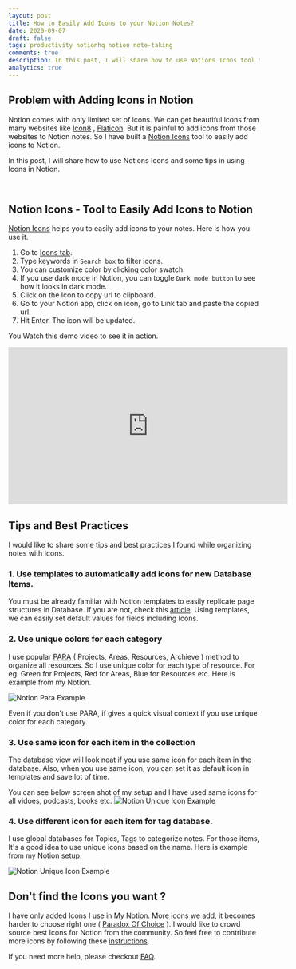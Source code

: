 ```yaml
---
layout: post
title: How to Easily Add Icons to your Notion Notes?
date: 2020-09-07
draft: false
tags: productivity notionhq notion note-taking
comments: true
description: In this post, I will share how to use Notions Icons tool to easily add icons to Notion and some tips in using Icons in Notion.
analytics: true
---
```


## Problem with Adding Icons in Notion

 Notion comes with only limited set of icons. We can get beautiful icons from many websites like [Icon8](https://icons8.com/) , [Flaticon](https://www.flaticon.com/). But it is painful to add icons from those websites to Notion notes. So I have built a [Notion Icons](https://notion.erajasekar.com/) tool to easily add icons to Notion. 

 In this post, I will share how to use Notions Icons and some tips in using Icons in Notion.

 <br>

## Notion Icons - Tool to Easily Add Icons to Notion

[Notion Icons](https://notion.erajasekar.com/) helps you to easily add icons to your notes. Here is how you use it.

1. Go to [Icons tab](https://notion.erajasekar.com/icons).
2. Type keywords in `Search box` to filter icons.
3. You can customize color by clicking color swatch.
4. If you use dark mode in Notion, you can toggle `Dark mode button` to see how it looks in dark mode.
5. Click on the Icon to copy url to clipboard.
6. Go to your Notion app, click on icon, go to Link tab and paste the copied url.
7. Hit Enter. The icon will be updated.

You Watch this demo video to see it in action.

<iframe width="560" height="315" src="https://www.youtube.com/embed/otaWCicokTc" frameborder="0" allow="accelerometer; autoplay; encrypted-media; gyroscope; picture-in-picture" allowfullscreen></iframe>

## Tips and Best Practices

I would like to share some tips and best practices I found while organizing notes with Icons. 

### 1. Use templates to automatically add icons for new Database Items.

You must be already familiar with Notion templates to easily replicate page structures in Database. If you are not, check this [article](https://www.notion.so/Database-templates-454ed5ab5bd24226b58d176697bd7e10). 
Using templates, we can easily set default values for fields including Icons.

### 2. Use unique colors for each category

I use popular [PARA](https://youtu.be/FZIMlWLW4gU) ( Projects, Areas, Resources, Archieve ) method to organize all resources. So I use unique color for each type of resource.
For eg. Green for Projects, Red for Areas, Blue for Resources etc. Here is example from my Notion.

![Notion Para Example](https://www.dropbox.com/s/rcjib2pdvb25icn/Notion-Para.png?dl=0&raw=1)

Even if you don't use PARA, if gives a quick visual context if you use unique color for each category.

### 3. Use same icon for each item in the collection

The database view will look neat if you use same icon for each item in the database. Also, when you use same icon, you can set it as default icon in templates and save lot of time.


You can see below screen shot of my setup and I have used same icons for all vidoes, podcasts, books etc.
![Notion Unique Icon Example](https://www.dropbox.com/s/594o7mh2jtx3idr/Notion-uniq2.png?dl=0&raw=1)

### 4. Use different icon for each item for tag database.

I use global databases for Topics, Tags to categorize notes. For those items, It's a good idea to use unique icons based on the name. Here is example from my Notion setup.

![Notion Unique Icon Example](https://www.dropbox.com/s/2dzsl95x1qt2s31/Notion-tag-icons.png?dl=0&raw=1)

## Don't find the Icons you want ?

I have only added Icons I use in My Notion. More icons we add, it becomes harder to choose right one ( [Paradox Of Choice](https://en.wikipedia.org/wiki/The_Paradox_of_Choice) ). I would like to crowd source best Icons for Notion from the community. So feel free to contribute more icons by following these [instructions](https://notion.erajasekar.com/about/#how-to-contribute).

If you need more help, please checkout [FAQ](https://notion.erajasekar.com/about#faq).

